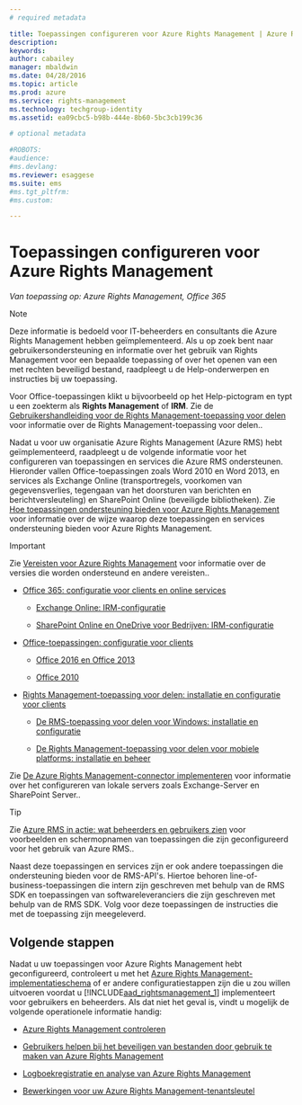 ```yaml
---
# required metadata

title: Toepassingen configureren voor Azure Rights Management | Azure RMS
description:
keywords:
author: cabailey
manager: mbaldwin
ms.date: 04/28/2016
ms.topic: article
ms.prod: azure
ms.service: rights-management
ms.technology: techgroup-identity
ms.assetid: ea09cbc5-b98b-444e-8b60-5bc3cb199c36

# optional metadata

#ROBOTS:
#audience:
#ms.devlang:
ms.reviewer: esaggese
ms.suite: ems
#ms.tgt_pltfrm:
#ms.custom:

---
```


# Toepassingen configureren voor Azure Rights Management

*Van toepassing op: Azure Rights Management, Office 365*

> [!NOTE]
> Deze informatie is bedoeld voor IT-beheerders en consultants die Azure Rights Management hebben geïmplementeerd. Als u op zoek bent naar gebruikersondersteuning en informatie over het gebruik van Rights Management voor een bepaalde toepassing of over het openen van een met rechten beveiligd bestand, raadpleegt u de Help-onderwerpen en instructies bij uw toepassing.
>
> Voor Office-toepassingen klikt u bijvoorbeeld op het Help-pictogram en typt u een zoekterm als **Rights Management** of **IRM**. Zie de [Gebruikershandleiding voor de Rights Management-toepassing voor delen](../rms-client/sharing-app-user-guide.md) voor informatie over de Rights Management-toepassing voor delen..

Nadat u voor uw organisatie Azure Rights Management (Azure RMS) hebt geïmplementeerd, raadpleegt u de volgende informatie voor het configureren van toepassingen en services die Azure RMS ondersteunen. Hieronder vallen Office-toepassingen zoals Word 2010 en Word 2013, en services als Exchange Online (transportregels, voorkomen van gegevensverlies, tegengaan van het doorsturen van berichten en berichtversleuteling) en SharePoint Online (beveiligde bibliotheken). Zie [Hoe toepassingen ondersteuning bieden voor Azure Rights Management](../understand-explore/applications-support.md) voor informatie over de wijze waarop deze toepassingen en services ondersteuning bieden voor Azure Rights Management.

> [!IMPORTANT]
> Zie [Vereisten voor Azure Rights Management](../get-started/requirements-azure-rms.md) voor informatie over de versies die worden ondersteund en andere vereisten..

-   [Office 365: configuratie voor clients en online services](configure-office365.md)

    -   [Exchange Online: IRM-configuratie](configure-office365.md#exchange-online-irm-configuration)

    -   [SharePoint Online en OneDrive voor Bedrijven: IRM-configuratie](configure-office365.md#sharepoint-online-and-onedrive-for-business-irm-configuration)

- [Office-toepassingen: configuratie voor clients](configure-office-apps.md)

    -   [Office 2016 en Office 2013](configure-office-apps.md#office-2016-and-office-2013)

    -   [Office 2010](configure-office-apps.md#office-2010)

-   [Rights Management-toepassing voor delen: installatie en configuratie voor clients](configure-sharing-app.md)

    -   [De RMS-toepassing voor delen voor Windows: installatie en configuratie](configure-sharing-app.md#the-rms-sharing-application-for-windows-installation-and-configuration)

    -   [De Rights Management-toepassing voor delen voor mobiele platforms: installatie en beheer](configure-sharing-app.md#the-rms-sharing-application-for-mobile-platforms-installation-and-management)


Zie [De Azure Rights Management-connector implementeren](deploy-rms-connector.md) voor informatie over het configureren van lokale servers zoals Exchange-Server en SharePoint Server..

> [!TIP]
> Zie [Azure RMS in actie: wat beheerders en gebruikers zien](../understand-explore/what-admins-users-see.md) voor voorbeelden en schermopnamen van toepassingen die zijn geconfigureerd voor het gebruik van Azure RMS..


Naast deze toepassingen en services zijn er ook andere toepassingen die ondersteuning bieden voor de RMS-API's. Hiertoe behoren line-of-business-toepassingen die intern zijn geschreven met behulp van de RMS SDK en toepassingen van softwareleveranciers die zijn geschreven met behulp van de RMS SDK. Volg voor deze toepassingen de instructies die met de toepassing zijn meegeleverd.

## Volgende stappen
Nadat u uw toepassingen voor Azure Rights Management hebt geconfigureerd, controleert u met het [Azure Rights Management-implementatieschema](../plan-design/deployment-roadmap.md) of er andere configuratiestappen zijn die u zou willen uitvoeren voordat u [!INCLUDE[aad_rightsmanagement_1](../includes/aad_rightsmanagement_1_md.md)] implementeert voor gebruikers en beheerders. Als dat niet het geval is, vindt u mogelijk de volgende operationele informatie handig:

- [Azure Rights Management controleren](verify.md)

- [Gebruikers helpen bij het beveiligen van bestanden door gebruik te maken van Azure Rights Management](help-users.md)

- [Logboekregistratie en analyse van Azure Rights Management](log-analyze-usage.md)

- [Bewerkingen voor uw Azure Rights Management-tenantsleutel](operations-tenant-key.md)




<!--HONumber=Apr16_HO4-->


